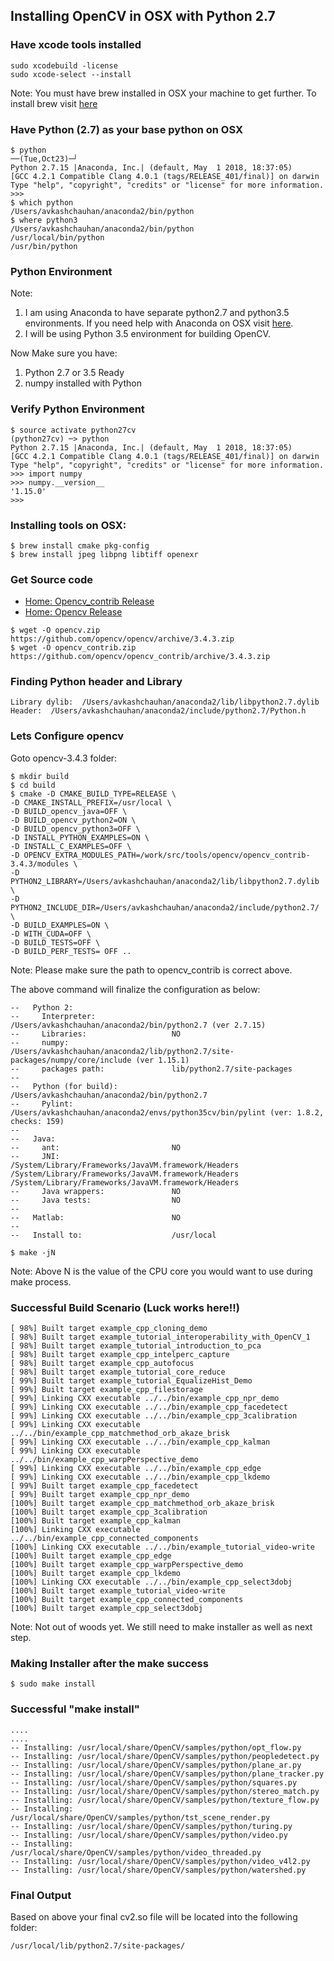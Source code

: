 ## Installing OpenCV in OSX with Python 2.7 ##

###  Have xcode tools installed ###
```
sudo xcodebuild -license
sudo xcode-select --install
```
Note: You must have brew installed in OSX your machine to get further. To install brew visit [here](https://brew.sh/)

### Have Python (2.7) as your base python on OSX ###
```
$ python                                                                                                               ──(Tue,Oct23)─┘
Python 2.7.15 |Anaconda, Inc.| (default, May  1 2018, 18:37:05)
[GCC 4.2.1 Compatible Clang 4.0.1 (tags/RELEASE_401/final)] on darwin
Type "help", "copyright", "credits" or "license" for more information.
>>>
$ which python
/Users/avkashchauhan/anaconda2/bin/python
$ where python3
/Users/avkashchauhan/anaconda2/bin/python
/usr/local/bin/python
/usr/bin/python
```


### Python Environment ###

Note: 
1. I am using Anaconda to have separate python2.7 and python3.5 environments. If you need help with Anaconda on OSX visit [here](https://github.com/Avkash/mldl/blob/master/pages/anaconda_tips.md).
2. I will be using Python 3.5 environment for building OpenCV. 

Now Make sure you have:
1. Python 2.7 or 3.5 Ready
2. numpy installed with Python

### Verify Python Environment ###
```
$ source activate python27cv
(python27cv) ─> python
Python 2.7.15 |Anaconda, Inc.| (default, May  1 2018, 18:37:05)
[GCC 4.2.1 Compatible Clang 4.0.1 (tags/RELEASE_401/final)] on darwin
Type "help", "copyright", "credits" or "license" for more information.
>>> import numpy
>>> numpy.__version__
'1.15.0'
>>>
```

### Installing tools on OSX: ###
```
$ brew install cmake pkg-config
$ brew install jpeg libpng libtiff openexr
```
### Get Source code ###

- [Home: Opencv_contrib Release](https://github.com/opencv/opencv_contrib/releases)
- [Home: Opencv Release](https://opencv.org/releases.html)


```
$ wget -O opencv.zip https://github.com/opencv/opencv/archive/3.4.3.zip
$ wget -O opencv_contrib.zip https://github.com/opencv/opencv_contrib/archive/3.4.3.zip

```
### Finding Python header and Library ###

```
Library dylib:  /Users/avkashchauhan/anaconda2/lib/libpython2.7.dylib
Header:  /Users/avkashchauhan/anaconda2/include/python2.7/Python.h
```


### Lets Configure opencv ###

Goto opencv-3.4.3 folder:
```
$ mkdir build
$ cd build
$ cmake -D CMAKE_BUILD_TYPE=RELEASE \
-D CMAKE_INSTALL_PREFIX=/usr/local \
-D BUILD_opencv_java=OFF \
-D BUILD_opencv_python2=ON \
-D BUILD_opencv_python3=OFF \
-D INSTALL_PYTHON_EXAMPLES=ON \
-D INSTALL_C_EXAMPLES=OFF \
-D OPENCV_EXTRA_MODULES_PATH=/work/src/tools/opencv/opencv_contrib-3.4.3/modules \
-D PYTHON2_LIBRARY=/Users/avkashchauhan/anaconda2/lib/libpython2.7.dylib \
-D PYTHON2_INCLUDE_DIR=/Users/avkashchauhan/anaconda2/include/python2.7/ \
-D BUILD_EXAMPLES=ON \
-D WITH_CUDA=OFF \
-D BUILD_TESTS=OFF \
-D BUILD_PERF_TESTS= OFF ..
```
Note: Please make sure the path to opencv_contrib is correct above. 

The above command will finalize the configuration as below:
```
--   Python 2:
--     Interpreter:                 /Users/avkashchauhan/anaconda2/bin/python2.7 (ver 2.7.15)
--     Libraries:                   NO
--     numpy:                       /Users/avkashchauhan/anaconda2/lib/python2.7/site-packages/numpy/core/include (ver 1.15.1)
--     packages path:               lib/python2.7/site-packages
--
--   Python (for build):            /Users/avkashchauhan/anaconda2/bin/python2.7
--     Pylint:                      /Users/avkashchauhan/anaconda2/envs/python35cv/bin/pylint (ver: 1.8.2, checks: 159)
--
--   Java:
--     ant:                         NO
--     JNI:                         /System/Library/Frameworks/JavaVM.framework/Headers /System/Library/Frameworks/JavaVM.framework/Headers /System/Library/Frameworks/JavaVM.framework/Headers
--     Java wrappers:               NO
--     Java tests:                  NO
--
--   Matlab:                        NO
--
--   Install to:                    /usr/local
```

```
$ make -jN
```
Note: Above N is the value of the CPU core you would want to use during make process.

### Successful Build Scenario (Luck works here!!) ###
```
[ 98%] Built target example_cpp_cloning_demo
[ 98%] Built target example_tutorial_interoperability_with_OpenCV_1
[ 98%] Built target example_tutorial_introduction_to_pca
[ 98%] Built target example_cpp_intelperc_capture
[ 98%] Built target example_cpp_autofocus
[ 98%] Built target example_tutorial_core_reduce
[ 99%] Built target example_tutorial_EqualizeHist_Demo
[ 99%] Built target example_cpp_filestorage
[ 99%] Linking CXX executable ../../bin/example_cpp_npr_demo
[ 99%] Linking CXX executable ../../bin/example_cpp_facedetect
[ 99%] Linking CXX executable ../../bin/example_cpp_3calibration
[ 99%] Linking CXX executable ../../bin/example_cpp_matchmethod_orb_akaze_brisk
[ 99%] Linking CXX executable ../../bin/example_cpp_kalman
[ 99%] Linking CXX executable ../../bin/example_cpp_warpPerspective_demo
[ 99%] Linking CXX executable ../../bin/example_cpp_edge
[ 99%] Linking CXX executable ../../bin/example_cpp_lkdemo
[ 99%] Built target example_cpp_facedetect
[ 99%] Built target example_cpp_npr_demo
[100%] Built target example_cpp_matchmethod_orb_akaze_brisk
[100%] Built target example_cpp_3calibration
[100%] Built target example_cpp_kalman
[100%] Linking CXX executable ../../bin/example_cpp_connected_components
[100%] Linking CXX executable ../../bin/example_tutorial_video-write
[100%] Built target example_cpp_edge
[100%] Built target example_cpp_warpPerspective_demo
[100%] Built target example_cpp_lkdemo
[100%] Linking CXX executable ../../bin/example_cpp_select3dobj
[100%] Built target example_tutorial_video-write
[100%] Built target example_cpp_connected_components
[100%] Built target example_cpp_select3dobj
```
Note: Not out of woods yet. We still need to make installer as well as next step.

### Making Installer after the make success ###
```
$ sudo make install
```

### Successful "make install" ###
```
....
....
-- Installing: /usr/local/share/OpenCV/samples/python/opt_flow.py
-- Installing: /usr/local/share/OpenCV/samples/python/peopledetect.py
-- Installing: /usr/local/share/OpenCV/samples/python/plane_ar.py
-- Installing: /usr/local/share/OpenCV/samples/python/plane_tracker.py
-- Installing: /usr/local/share/OpenCV/samples/python/squares.py
-- Installing: /usr/local/share/OpenCV/samples/python/stereo_match.py
-- Installing: /usr/local/share/OpenCV/samples/python/texture_flow.py
-- Installing: /usr/local/share/OpenCV/samples/python/tst_scene_render.py
-- Installing: /usr/local/share/OpenCV/samples/python/turing.py
-- Installing: /usr/local/share/OpenCV/samples/python/video.py
-- Installing: /usr/local/share/OpenCV/samples/python/video_threaded.py
-- Installing: /usr/local/share/OpenCV/samples/python/video_v4l2.py
-- Installing: /usr/local/share/OpenCV/samples/python/watershed.py
```

### Final Output ### 

Based on above your final cv2.so file will be located into the following folder:
```
/usr/local/lib/python2.7/site-packages/
```



